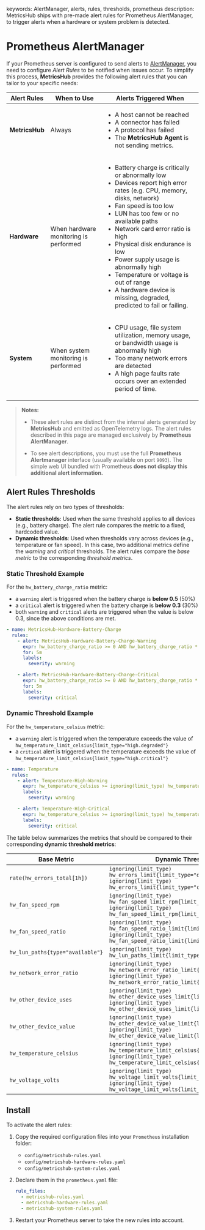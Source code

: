 keywords: AlertManager, alerts, rules, thresholds, prometheus
description: MetricsHub ships with pre-made alert rules for Prometheus AlertManager, to trigger alerts when a hardware or system problem is detected.

# Prometheus AlertManager

<!-- MACRO{toc|fromDepth=1|toDepth=2|id=toc} -->

If your Prometheus server is configured to send alerts to [AlertManager](https://prometheus.io/docs/alerting/latest/alertmanager/), you need to configure *Alert Rules* to be notified when issues occur. To simplify this process, **MetricsHub** provides the following alert rules that you can tailor to your specific needs:

| **Alert Rules** | **When to Use**                       | **Alerts Triggered When**                                                                                                                                                                                                                                                                                                                                                                                                                                                                            |
|-----------------|---------------------------------------|------------------------------------------------------------------------------------------------------------------------------------------------------------------------------------------------------------------------------------------------------------------------------------------------------------------------------------------------------------------------------------------------------------------------------------------------------------------------------------------------------|
| **MetricsHub**  | Always                                | <ul><li>A host cannot be reached</li><li>A connector has failed</li><li>A protocol has failed</li><li>The <strong>MetricsHub Agent</strong> is not sending metrics.</li>                                                                                                                                                                                                                                                                                                                           |
| **Hardware**    | When hardware monitoring is performed | <ul>  <li>Battery charge is critically or abnormally low</li>  <li>Devices report high error rates (e.g. CPU, memory, disks, network)</li>  <li>Fan speed is too low</li>  <li>LUN has too few or no available paths</li>  <li>Network card error ratio is high</li>  <li>Physical disk endurance is low</li>  <li>Power supply usage is abnormally high</li>  <li>Temperature or voltage is out of range</li>  <li>A hardware device is missing, degraded, predicted to fail or failing.</li> </ul> |
| **System**      | When system monitoring is performed   | <ul><li>CPU usage, file system utilization, memory usage, or bandwidth usage is abnormally high</li><li>Too many network errors are detected</li><li>A high page faults rate occurs over an extended period of time.</li></ul>                                                                                                                                                                                                                                                                       |

> **Notes:**
> 
> - These alert rules are distinct from the internal alerts generated by **MetricsHub** and emitted as OpenTelemetry logs. The alert rules described in this page are managed exclusively by **Prometheus AlertManager**.
> 
> - To see alert descriptions, you must use the full **Prometheus Alertmanager** interface (usually available on port `9093`). The simple web UI bundled with Prometheus **does not display this additional alert information.**

## Alert Rules Thresholds

The alert rules rely on two types of thresholds:

* **Static thresholds**: Used when the same threshold applies to all devices (e.g., battery charge). The alert rule compares the metric to a fixed, hardcoded value.
* **Dynamic thresholds**: Used when thresholds vary across devices (e.g., temperature or fan speed). In this case, two additional metrics define the *warning* and *critical* thresholds. The alert rules compare the *base metric* to the corresponding *threshold metrics*.

### Static Threshold Example

For the `hw_battery_charge_ratio` metric:

* a `warning` alert is triggered when the battery charge is **below 0.5** (50%)
* a `critical` alert is triggered when the battery charge is **below 0.3** (30%)
* both `warning` and `critical` alerts are triggered when the value is below 0.3, since the above conditions are met.

```yaml
- name: MetricsHub-Hardware-Battery-Charge
  rules:
    - alert: MetricsHub-Hardware-Battery-Charge-Warning
      expr: hw_battery_charge_ratio >= 0 AND hw_battery_charge_ratio * 100 <= 50
      for: 5m
      labels:
        severity: warning

    - alert: MetricsHub-Hardware-Battery-Charge-Critical
      expr: hw_battery_charge_ratio >= 0 AND hw_battery_charge_ratio * 100 < 30
      for: 5m
      labels:
        severity: critical
```

### Dynamic Threshold Example

For the `hw_temperature_celsius` metric:

* a `warning` alert is triggered when the temperature exceeds the value of `hw_temperature_limit_celsius{limit_type="high.degraded"}`
* a `critical` alert is triggered when the temperature exceeds the value of `hw_temperature_limit_celsius{limit_type="high.critical"}`

```yaml
- name: Temperature
  rules:
    - alert: Temperature-High-Warning
      expr: hw_temperature_celsius >= ignoring(limit_type) hw_temperature_limit_celsius{limit_type="high.degraded"}
      labels:
        severity: warning

    - alert: Temperature-High-Critical
      expr: hw_temperature_celsius >= ignoring(limit_type) hw_temperature_limit_celsius{limit_type="high.critical"}
      labels:
        severity: critical
```

The table below summarizes the metrics that should be compared to their corresponding **dynamic threshold metrics**:

| Base Metric                      | Dynamic Threshold Metrics                                                                                                                                             |
|----------------------------------|-----------------------------------------------------------------------------------------------------------------------------------------------------------------------|
| `rate(hw_errors_total[1h])`      | `ignoring(limit_type) hw_errors_limit{limit_type="degraded"}` <br/> `ignoring(limit_type) hw_errors_limit{limit_type="critical"}`                                     |
| `hw_fan_speed_rpm`               | `ignoring(limit_type) hw_fan_speed_limit_rpm{limit_type="low.degraded"}` <br/> `ignoring(limit_type) hw_fan_speed_limit_rpm{limit_type="low.critical"}`               |
| `hw_fan_speed_ratio`             | `ignoring(limit_type) hw_fan_speed_ratio_limit{limit_type="low.degraded"}` <br/> `ignoring(limit_type) hw_fan_speed_ratio_limit{limit_type="low.critical"}`           |
| `hw_lun_paths{type="available"}` | `ignoring(limit_type) hw_lun_paths_limit{limit_type="low.degraded"}`                                                                                                  |
| `hw_network_error_ratio`         | `ignoring(limit_type) hw_network_error_ratio_limit{limit_type="degraded"}` <br/> `ignoring(limit_type) hw_network_error_ratio_limit{limit_type="critical"}`           |
| `hw_other_device_uses`           | `ignoring(limit_type) hw_other_device_uses_limit{limit_type="degraded"}` <br/> `ignoring(limit_type) hw_other_device_uses_limit{limit_type="critical"}`               |
| `hw_other_device_value`          | `ignoring(limit_type) hw_other_device_value_limit{limit_type="degraded"}` <br/> `ignoring(limit_type) hw_other_device_value_limit{limit_type="critical"}`             |
| `hw_temperature_celsius`         | `ignoring(limit_type) hw_temperature_limit_celsius{limit_type="high.degraded"}` <br/> `ignoring(limit_type) hw_temperature_limit_celsius{limit_type="high.critical"}` |
| `hw_voltage_volts`               | `ignoring(limit_type) hw_voltage_limit_volts{limit_type="low.critical"}` <br/> `ignoring(limit_type) hw_voltage_limit_volts{limit_type="high.critical"}`              |

## Install

To activate the alert rules:

1. Copy the required configuration files into your `Prometheus` installation folder:
     * `config/metricshub-rules.yaml`
     * `config/metricshub-hardware-rules.yaml`
     * `config/metricshub-system-rules.yaml`

2. Declare them in the `prometheus.yaml` file:

    ```yaml
    rule_files:
      - metricshub-rules.yaml
      - metricshub-hardware-rules.yaml
      - metricshub-system-rules.yaml
    ```

3. Restart your Prometheus server to take the new rules into account.
